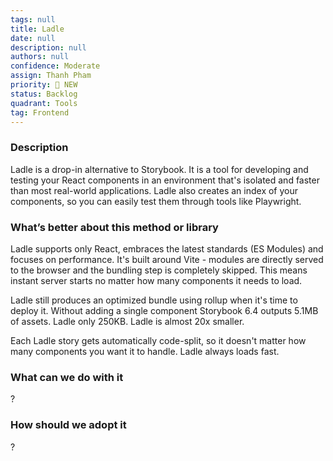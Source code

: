 ```yaml
---
tags: null
title: Ladle
date: null
description: null
authors: null
confidence: Moderate
assign: Thanh Pham
priority: 🌟 NEW
status: Backlog
quadrant: Tools
tag: Frontend
---
```


<!-- table_of_contents 9a1faf28-164b-4428-a249-bb72870c256a -->

### Description
Ladle is a drop-in alternative to Storybook. It is a tool for developing and testing your React components in an environment that's isolated and faster than most real-world applications. Ladle also creates an index of your components, so you can easily test them through tools like Playwright.

### What’s better about this method or library
Ladle supports only React, embraces the latest standards (ES Modules) and focuses on performance. It's built around Vite - modules are directly served to the browser and the bundling step is completely skipped. This means instant server starts no matter how many components it needs to load.

Ladle still produces an optimized bundle using rollup when it's time to deploy it. Without adding a single component Storybook 6.4 outputs 5.1MB of assets. Ladle only 250KB. Ladle is almost 20x smaller.

Each Ladle story gets automatically code-split, so it doesn't matter how many components you want it to handle. Ladle always loads fast.

### What can we do with it
?

### How should we adopt it
?

<!-- child_database dee6f5a5-53a4-49d2-aaf1-2f8625a362fe -->
